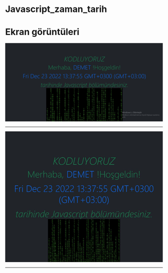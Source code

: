 # Javascript_zaman_tarih
<h1>Ekran görüntüleri</h1>
<img src="2.JPG" alt="Kodluyoruz">
<hr>

<img src="/1.JPG" alt="Javascript">
<hr>
